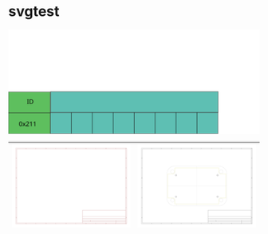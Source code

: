 # svgtest

![table test](table1.svg)

![img1](img1.svg) | ![img2](img2.svg)
----------------- | -----------------
